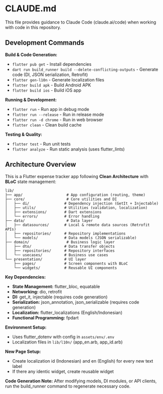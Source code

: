 # CLAUDE.md

This file provides guidance to Claude Code (claude.ai/code) when working with code in this repository.

## Development Commands

**Build & Code Generation:**
- `flutter pub get` - Install dependencies
- `dart run build_runner build --delete-conflicting-outputs` - Generate code (DI, JSON serialization, Retrofit)
- `flutter gen-l10n` - Generate localization files
- `flutter build apk` - Build Android APK
- `flutter build ios` - Build iOS app

**Running & Development:**
- `flutter run` - Run app in debug mode
- `flutter run --release` - Run in release mode
- `flutter run -d chrome` - Run in web browser
- `flutter clean` - Clean build cache

**Testing & Quality:**
- `flutter test` - Run unit tests
- `flutter analyze` - Run static analysis (uses flutter_lints)

## Architecture Overview

This is a Flutter expense tracker app following **Clean Architecture** with **BLoC** state management:

```
lib/
├── app/                    # App configuration (routing, theme)
├── core/                   # Core utilities and DI
│   ├── di/                # Dependency injection (GetIt + Injectable)
│   ├── utils/             # Utilities (validation, localization)
│   ├── extensions/        # Dart extensions
│   └── errors/            # Error handling
├── data/                   # Data layer
│   ├── datasources/       # Local & remote data sources (Retrofit APIs)
│   ├── repositories/      # Repository implementations
│   └── models/            # Data models (JSON serializable)
├── domain/                 # Business logic layer
│   ├── dto/               # Data transfer objects
│   ├── repositories/      # Repository interfaces
│   └── usecases/          # Business use cases
└── presentation/          # UI layer
    ├── pages/             # Screen components with BLoC
    └── widgets/           # Reusable UI components
```

**Key Dependencies:**
- **State Management:** flutter_bloc, equatable
- **Networking:** dio, retrofit
- **DI:** get_it, injectable (requires code generation)
- **Serialization:** json_annotation, json_serializable (requires code generation)
- **Localization:** flutter_localizations (English/Indonesian)
- **Functional Programming:** fpdart

**Environment Setup:**
- Uses flutter_dotenv with config in `assets/env/.env`
- Localization files in `lib/l10n/` (app_en.arb, app_id.arb)

**New Page Setup:**
- Create localization id (Indonesian) and en (English) for every new text label
- If there any identic widget, create reusable widget

**Code Generation Note:**
After modifying models, DI modules, or API clients, run the build_runner command to regenerate necessary code.
